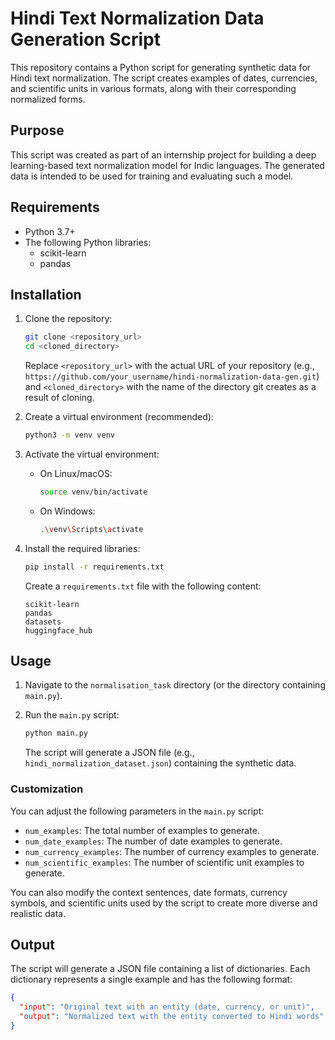 # Hindi Text Normalization Data Generation Script

This repository contains a Python script for generating synthetic data for Hindi text normalization. The script creates examples of dates, currencies, and scientific units in various formats, along with their corresponding normalized forms.

## Purpose

This script was created as part of an internship project for building a deep learning-based text normalization model for Indic languages. The generated data is intended to be used for training and evaluating such a model.

## Requirements

*   Python 3.7+
*   The following Python libraries:
    *   scikit-learn
    *   pandas

## Installation

1.  Clone the repository:

    ```bash
    git clone <repository_url>
    cd <cloned_directory>
    ```

    Replace `<repository_url>` with the actual URL of your repository (e.g., `https://github.com/your_username/hindi-normalization-data-gen.git`) and `<cloned_directory>` with the name of the directory git creates as a result of cloning.

2.  Create a virtual environment (recommended):

    ```bash
    python3 -m venv venv
    ```

3.  Activate the virtual environment:

    *   On Linux/macOS:

        ```bash
        source venv/bin/activate
        ```

    *   On Windows:

        ```bash
        .\venv\Scripts\activate
        ```

4.  Install the required libraries:

    ```bash
    pip install -r requirements.txt
    ```

    Create a `requirements.txt` file with the following content:

    ```
    scikit-learn
    pandas
    datasets
    huggingface_hub
    ```

## Usage

1.  Navigate to the `normalisation_task` directory (or the directory containing `main.py`).

2.  Run the `main.py` script:

    ```bash
    python main.py
    ```

    The script will generate a JSON file (e.g., `hindi_normalization_dataset.json`) containing the synthetic data.

### Customization

You can adjust the following parameters in the `main.py` script:

*   `num_examples`: The total number of examples to generate.
*   `num_date_examples`: The number of date examples to generate.
*   `num_currency_examples`: The number of currency examples to generate.
*   `num_scientific_examples`: The number of scientific unit examples to generate.

You can also modify the context sentences, date formats, currency symbols, and scientific units used by the script to create more diverse and realistic data.

## Output

The script will generate a JSON file containing a list of dictionaries. Each dictionary represents a single example and has the following format:

```json
{
  "input": "Original text with an entity (date, currency, or unit)",
  "output": "Normalized text with the entity converted to Hindi words"
}